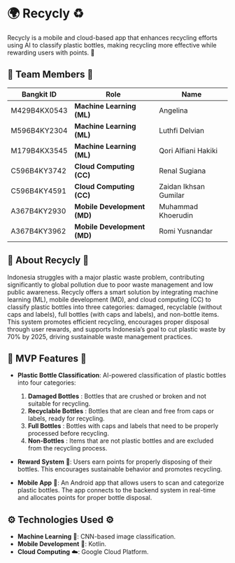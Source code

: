 # 🌍 **Recycly** ♻️

Recycly is a mobile and cloud-based app that enhances recycling efforts using AI to classify plastic bottles, making recycling more effective while rewarding users with points. 🌱

## 🌟 **Team Members** 🌟

| **Bangkit ID** | **Role**               | **Name**                                      |
|----------------|------------------------|-----------------------------------------------|
| M429B4KX0543   | **Machine Learning (ML)** | Angelina                                     |
| M596B4KY2304   | **Machine Learning (ML)** | Luthfi Delvian                                |
| M179B4KX3545   | **Machine Learning (ML)** | Qori Alfiani Hakiki                           |
| C596B4KY3742   | **Cloud Computing (CC)** | Renal Sugiana                                |
| C596B4KY4591   | **Cloud Computing (CC)** | Zaidan Ikhsan Gumilar                        |
| A367B4KY2930   | **Mobile Development (MD)** | Muhammad Khoerudin                         |
| A367B4KY3962   | **Mobile Development (MD)** | Romi Yusnandar                               |

## 📜 **About Recycly** 📜

Indonesia struggles with a major plastic waste problem, contributing significantly to global pollution due to poor waste management and low public awareness. Recycly offers a smart solution by integrating machine learning (ML), mobile development (MD), and cloud computing (CC) to classify plastic bottles into three categories: damaged, recyclable (without caps and labels), full bottles (with caps and labels), and non-bottle items.  This system promotes efficient recycling, encourages proper disposal through user rewards, and supports Indonesia’s goal to cut plastic waste by 70% by 2025, driving sustainable waste management practices. 

## 🚀 **MVP Features** 🚀

- **Plastic Bottle Classification**:  AI-powered classification of plastic bottles into four categories:
  1. **Damaged Bottles** : Bottles that are crushed or broken and not suitable for recycling.
  2. **Recyclable Bottles** : Bottles that are clean and free from caps or labels, ready for recycling.
  3. **Full Bottles** : Bottles with caps and labels that need to be properly processed before recycling.
  4. **Non-Bottles** : Items that are not plastic bottles and are excluded from the recycling process.

- **Reward System** 🎁: Users earn points for properly disposing of their bottles. This encourages sustainable behavior and promotes recycling.

- **Mobile App** 📱: An Android app that allows users to scan and categorize plastic bottles. The app connects to the backend system in real-time and allocates points for proper bottle disposal.

## ⚙️ **Technologies Used** ⚙️

- **Machine Learning** 🧠: CNN-based image classification.
- **Mobile Development** 📲: Kotlin.
- **Cloud Computing** ☁️: Google Cloud Platform.

